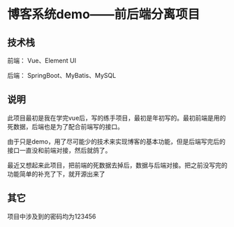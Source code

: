 # 博客系统demo——前后端分离项目

## 技术栈

前端：
Vue、Element UI

后端：
SpringBoot、MyBatis、MySQL

## 说明

此项目最初是我在学完vue后，写的练手项目，最初是年初写的。最初前端是用的死数据，后端也是为了配合前端写的接口。

由于只是demo，用了尽可能少的技术来实现博客的基本功能，但是后端写完后的接口一直没和前端对接，然后就鸽了。

最近又想起来此项目，把前端的死数据去掉后，数据与后端对接。把之前没写完的功能简单的补充了下，就开源出来了



## 其它

项目中涉及到的密码均为123456